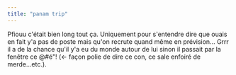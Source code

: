 ```yaml
---
title: "panam trip"
---
```


Pfiouu c'était bien long tout ça. Uniquement pour s'entendre dire que ouais en
fait y'a pas de poste mais qu'on recrute quand même en prévision... Grrr il a
de la chance qu'il y'a eu du monde autour de lui sinon il passait par la
fenêtre ce @#é"! (<\- façon polie de dire ce con, ce sale enfoiré de
merde...etc.).

